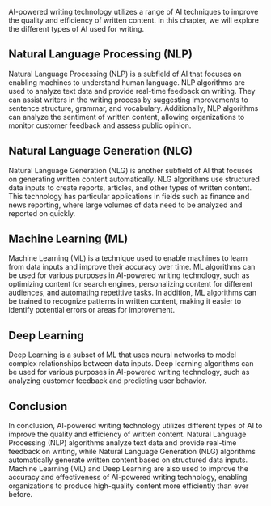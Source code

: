 
AI-powered writing technology utilizes a range of AI techniques to improve the quality and efficiency of written content. In this chapter, we will explore the different types of AI used for writing.

Natural Language Processing (NLP)
---------------------------------

Natural Language Processing (NLP) is a subfield of AI that focuses on enabling machines to understand human language. NLP algorithms are used to analyze text data and provide real-time feedback on writing. They can assist writers in the writing process by suggesting improvements to sentence structure, grammar, and vocabulary. Additionally, NLP algorithms can analyze the sentiment of written content, allowing organizations to monitor customer feedback and assess public opinion.

Natural Language Generation (NLG)
---------------------------------

Natural Language Generation (NLG) is another subfield of AI that focuses on generating written content automatically. NLG algorithms use structured data inputs to create reports, articles, and other types of written content. This technology has particular applications in fields such as finance and news reporting, where large volumes of data need to be analyzed and reported on quickly.

Machine Learning (ML)
---------------------

Machine Learning (ML) is a technique used to enable machines to learn from data inputs and improve their accuracy over time. ML algorithms can be used for various purposes in AI-powered writing technology, such as optimizing content for search engines, personalizing content for different audiences, and automating repetitive tasks. In addition, ML algorithms can be trained to recognize patterns in written content, making it easier to identify potential errors or areas for improvement.

Deep Learning
-------------

Deep Learning is a subset of ML that uses neural networks to model complex relationships between data inputs. Deep learning algorithms can be used for various purposes in AI-powered writing technology, such as analyzing customer feedback and predicting user behavior.

Conclusion
----------

In conclusion, AI-powered writing technology utilizes different types of AI to improve the quality and efficiency of written content. Natural Language Processing (NLP) algorithms analyze text data and provide real-time feedback on writing, while Natural Language Generation (NLG) algorithms automatically generate written content based on structured data inputs. Machine Learning (ML) and Deep Learning are also used to improve the accuracy and effectiveness of AI-powered writing technology, enabling organizations to produce high-quality content more efficiently than ever before.
